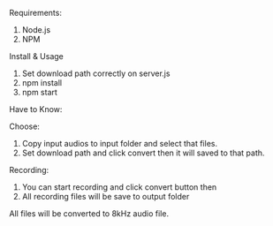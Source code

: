 Requirements:
1. Node.js
2. NPM

Install & Usage
1. Set download path correctly on server.js
2. npm install 
3. npm start

Have to Know:

Choose:
1. Copy input audios to input folder and select that files.
2. Set download path and click convert then it will saved to that path.

Recording:
1. You can start recording and click convert button then
2. All recording files will be save to output folder
    
All files will be converted to 8kHz audio file.